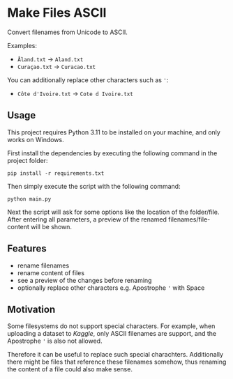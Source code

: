 # Make Files ASCII

Convert filenames from Unicode to ASCII.

Examples: 
- `Åland.txt` → `Aland.txt`
- `Curaçao.txt` → `Curacao.txt`

You can additionally replace other characters such as `'`:
- `Côte d'Ivoire.txt` → `Cote d Ivoire.txt`

## Usage

This project requires Python 3.11 to be installed on your machine, and only works on Windows.

First install the dependencies by executing the following command in the project folder:

```console
pip install -r requirements.txt
```

Then simply execute the script with the following command:

```console
python main.py
```

Next the script will ask for some options like the location of the folder/file. 
After entering all parameters, a preview of the renamed filenames/file-content will be shown.

## Features

- rename filenames
- rename content of files
- see a preview of the changes before renaming
- optionally replace other characters e.g. Apostrophe `'` with Space ` `

## Motivation 

Some filesystems do not support special characters. 
For example, when uploading a dataset to *Kaggle*, only ASCII filenames are support, and the Apostrophe `'` is also not allowed. 

Therefore it can be useful to replace such special charachters. 
Additionally there might be files that reference these filenames somehow, thus renaming the content of a file could also make sense.
